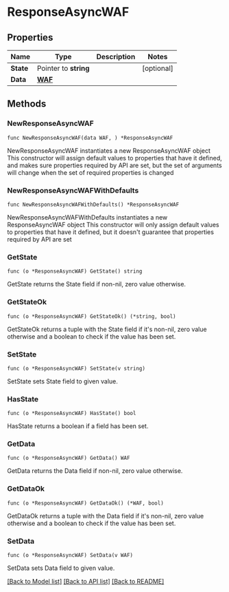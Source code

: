 # ResponseAsyncWAF

## Properties

Name | Type | Description | Notes
------------ | ------------- | ------------- | -------------
**State** | Pointer to **string** |  | [optional] 
**Data** | [**WAF**](WAF.md) |  | 

## Methods

### NewResponseAsyncWAF

`func NewResponseAsyncWAF(data WAF, ) *ResponseAsyncWAF`

NewResponseAsyncWAF instantiates a new ResponseAsyncWAF object
This constructor will assign default values to properties that have it defined,
and makes sure properties required by API are set, but the set of arguments
will change when the set of required properties is changed

### NewResponseAsyncWAFWithDefaults

`func NewResponseAsyncWAFWithDefaults() *ResponseAsyncWAF`

NewResponseAsyncWAFWithDefaults instantiates a new ResponseAsyncWAF object
This constructor will only assign default values to properties that have it defined,
but it doesn't guarantee that properties required by API are set

### GetState

`func (o *ResponseAsyncWAF) GetState() string`

GetState returns the State field if non-nil, zero value otherwise.

### GetStateOk

`func (o *ResponseAsyncWAF) GetStateOk() (*string, bool)`

GetStateOk returns a tuple with the State field if it's non-nil, zero value otherwise
and a boolean to check if the value has been set.

### SetState

`func (o *ResponseAsyncWAF) SetState(v string)`

SetState sets State field to given value.

### HasState

`func (o *ResponseAsyncWAF) HasState() bool`

HasState returns a boolean if a field has been set.

### GetData

`func (o *ResponseAsyncWAF) GetData() WAF`

GetData returns the Data field if non-nil, zero value otherwise.

### GetDataOk

`func (o *ResponseAsyncWAF) GetDataOk() (*WAF, bool)`

GetDataOk returns a tuple with the Data field if it's non-nil, zero value otherwise
and a boolean to check if the value has been set.

### SetData

`func (o *ResponseAsyncWAF) SetData(v WAF)`

SetData sets Data field to given value.



[[Back to Model list]](../README.md#documentation-for-models) [[Back to API list]](../README.md#documentation-for-api-endpoints) [[Back to README]](../README.md)


